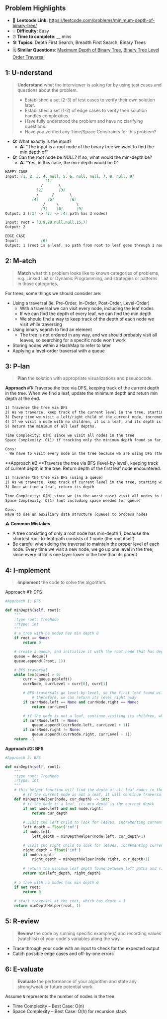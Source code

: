 ## Problem Highlights

* 🔗 **Leetcode Link:** <https://leetcode.com/problems/minimum-depth-of-binary-tree/>
* 💡 **Difficulty:** Easy
* ⏰ **Time to complete**: __ mins
* 🛠️ **Topics**: Depth First Search, Breadth First Search, Binary Trees
* 🗒️ **Similar Questions**: [Maximum Depth of Binary Tree](https://leetcode.com/problems/maximum-depth-of-binary-tree/), [Binary Tree Level Order Traversal](https://leetcode.com/problems/binary-tree-level-order-traversal/)
    
## 1: U-nderstand
 
> **Understand** what the interviewer is asking for by using test cases and questions about the problem.
> 
> - Established a set (2-3) of test cases to verify their own solution later.
> - Established a set (1-2) of edge cases to verify their solution handles complexities.
> - Have fully understood the problem and have no clarifying questions.
> - Have you verified any Time/Space Constraints for this problem?

* **Q:** What exactly is the input?
  * **A:** "The input is a root node of the binary tree we want to find the min depth of"
* **Q:** Can the root node be NULL? If so, what would the min-depth be?
  * **A:** "Yes, in this case, the min-depth would be 0" 
   
```markdown
HAPPY CASE
Input: [1, 2, 3, 4, null, 5, 6, null, null, 7, 8, null, 9]
                  [1]
                /       \
              [2]       [3]
              /      /       \
            [4]    [5]       [6]
                 /     \        \
                [7]    [8]      [9]   
Output: 3 ([1] -> [2] -> [4] path has 3 nodes)

Input: root = [3,9,20,null,null,15,7]
Output: 2

EDGE CASE
Input:          [6]
Output: 1 (root is a leaf, so path from root to leaf goes through 1 node)
```   
    
## 2: M-atch

<!-- See https://docs.google.com/document/d/1hYT1hoOJ6pFIt8A5q-PIZmYP7pB4WqlzyUJgFx9x2mY/edit#heading=h.ya2de4n4zsds for list of algorithms based on question type-->

> **Match** what this problem looks like to known categories of problems, e.g. Linked List or Dynamic Programming, and strategies or patterns in those categories.

For trees, some things we should consider are:
- Using a traversal (ie. Pre-Order, In-Order, Post-Order, Level-Order)
  - With a traversal we can visit every node, including the leaf nodes
  - If we can find the depth of every leaf, we can find the min depth
  - We should find a way to keep track of the depth of each node we visit while traversing
- Using binary search to find an element
  - The tree is not ordered in any way, and we should probably visit all leaves, so searching for a specific node won't work
- Storing nodes within a HashMap to refer to later
- Applying a level-order traversal with a queue



## 3: P-lan

> **Plan** the solution with appropriate visualizations and pseudocode.

**Approach #1:** Traverse the tree via DFS, keeping track of the current depth in the tree. When we find a leaf, update the minimum depth and return min depth at the end.

```markdown
1) Traverse the tree via DFS
2) As we traverse, keep track of the current level in the tree, starting with level 0 for the root node
3) Every time we visit a left/right child of the current node, increment the level by 1
4) If we visit a node with no children, it is a leaf, and its depth is its level + 1. Track the depths of discovered leaves.
5) Return the minimum of all leaf depths.

Time Complexity: O(N) since we visit all nodes in the tree
Space Complexity: O(1) if tracking only the minimum depth found so far, O(N) if we store all depths

Cons:
- We have to visit every node in the tree because we are using DFS (the min-depth root-to-leaf path might be the last one we traverse)
```

**Approach #2:**Traverse the tree via BFS (level-by-level), keeping track of current depth in the tree. Return depth of the first leaf node encountered.

```markdown
1) Traverse the tree via BFS (using a queue)
2) As we traverse, keep track of current level in the tree, starting with level 0 for the root node
3) Once we find a leaf, return its depth

Time Complexity: O(N) since we (in the worst case) visit all nodes in the tree
Space Complexity: O(1) (not including space needed for queue)

Cons:
Have to use an auxiliary data structure (queue) to process nodes
```

**⚠️ Common Mistakes**

* A tree consisting of only a root node has min-depth 1, because the shortest root-to-leaf path consists of 1 node (the root itself)
* Be careful when doing the traversal to maintain the proper level of each node. Every time we visit a new node, we go up one level in the tree, since every child is one layer lower in the tree than its parent

## 4: I-mplement

> **Implement** the code to solve the algorithm.

Approach #1: DFS

```python
#Approach 1: DFS

def minDepth(self, root):
    """
    :type root: TreeNode
    :rtype: int
    """
    # a tree with no nodes has min depth 0
    if root == None:
        return 0

    # create a queue, and initialize it with the root node that has depth 1
    queue = deque()
    queue.append((root, 1))

    # BFS traversal
    while len(queue) > 0:
        curr = queue.popleft()
        currNode, currLevel = curr[0], curr[1]

        # BFS traversals go level-by-level, so the first leaf found will be at the highest level of any leaf, and thus will have the min depth of any leaves
            # therefore, we can return its level right away
        if currNode.left == None and currNode.right == None:
            return currLevel

        # if the node is not a leaf, continue visiting its children, which are at level = currLevel + 1
        if currNode.left != None:
            queue.append((currNode.left, currLevel + 1))
        if currNode.right != None:
            queue.append((currNode.right, currLevel + 1))
    return -1
```

**Approach #2: BFS**

```python
#Approach 2: BFS

def minDepth(self, root):
    """
    :type root: TreeNode
    :rtype: int
    """
    # this helper function will find the depth of all leaf nodes in the tree
        # if the current node is not a leaf, it will continue traversal, incrementing the current depth we are at
    def minDepthHelper(node, cur_depth) -> int:
        # if the node is a leaf, its min depth is the current depth
        if not node.left and not node.right:
            return cur_depth
        
        # visit the left child to look for leaves, incrementing current depth by 1
        left_depth = float('inf')
        if node.left:
            left_depth = minDepthHelper(node.left, cur_depth+1)

        # visit the right child to look for leaves, incrementing current depth by 1 
        right_depth = float('inf')
        if node.right:
            right_depth = minDepthHelper(node.right, cur_depth+1)
        
        # return the minimum leaf depth found between left paths and right paths
        return min(left_depth, right_depth)
    
    # a tree with no nodes has min depth 0
    if not root:
        return 0
    
    # start traversal at the root, which has depth = 1
    return minDepthHelper(root, 1)
```
    
## 5: R-eview

> **Review** the code by running specific example(s) and recording values (watchlist) of your code's variables along the way.

- Trace through your code with an input to check for the expected output
- Catch possible edge cases and off-by-one errors

## 6: E-valuate

> **Evaluate** the performance of your algorithm and state any strong/weak or future potential work.

Assume `N` represents the number of nodes in the tree.

* Time Complexity – Best Case: O(n)
* Space Complexity – Best Case: O(h) for recursion stack